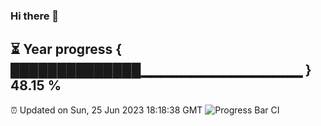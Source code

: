 ### Hi there 👋
⏳ Year progress { ██████████████▁▁▁▁▁▁▁▁▁▁▁▁▁▁▁▁ } 48.15 %
---
⏰ Updated on Sun, 25 Jun 2023 18:18:38 GMT
![Progress Bar CI](https://github.com/liununu/liununu/workflows/Progress%20Bar%20CI/badge.svg)
